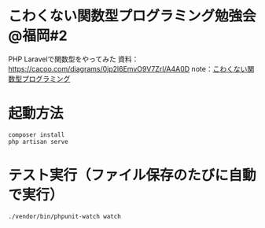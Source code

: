 # こわくない関数型プログラミング勉強会@福岡#2

PHP Laravelで関数型をやってみた
資料：https://cacoo.com/diagrams/0jp2l6EmvO9V7ZrI/A4A0D
note：[こわくない関数型プログラミング](https://note.mu/tockri/m/m9c6982a74507)

# 起動方法

```
composer install
php artisan serve
```

# テスト実行（ファイル保存のたびに自動で実行）

```
./vendor/bin/phpunit-watch watch
```
